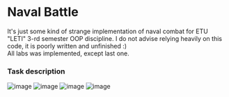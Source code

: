 # Naval Battle
It's just some kind of strange implementation of naval combat for ETU "LETI" 3-rd semester OOP discipline. I do not advise relying heavily on this code, it is poorly written and unfinished :)\
All labs was implemented, except last one.

### Task description
![image](https://github.com/user-attachments/assets/00d9fbf2-8389-4a1b-9115-9968cea364d4)
![image](https://github.com/user-attachments/assets/79cc9a07-2b78-4215-885a-32ff5c458db6)
![image](https://github.com/user-attachments/assets/3effccad-c67d-4bb8-a210-a5459ff515c9)
![image](https://github.com/user-attachments/assets/d0e0e14c-4e62-4f2d-bb12-88ef4a56ee2a)

